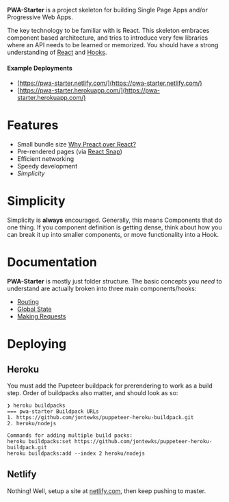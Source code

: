 **PWA-Starter** is a project skeleton for building Single Page Apps and/or
Progressive Web Apps.

The key technology to be familiar with is React. This skeleton embraces
component based architecture, and tries to introduce very few libraries
where an API needs to be learned or memorized. You should have a strong understanding of [React](https://reactjs.org/docs/thinking-in-react.html) and [Hooks](https://reactjs.org/docs/hooks-intro.html).

#### Example Deployments

- [https://pwa-starter.netlify.com/](https://pwa-starter.netlify.com/)
- [https://pwa-starter.herokuapp.com/](https://pwa-starter.herokuapp.com/)

Features
========

- Small bundle size [Why Preact over React?](https://gist.github.com/staydecent/9c43364c8f52e944fdb1100bcc4bae82)
- Pre-rendered pages (via [React Snap](https://github.com/stereobooster/react-snap))
- Efficient networking
- Speedy development
- *Simplicity*

Simplicity
==========

Simplicity is **always** encouraged. Generally, this means Components
that do one thing. If you component definition is getting dense, think about how you can break it up into smaller components, or move functionality into a Hook.

Documentation
=============

**PWA-Starter** is mostly just folder structure. The basic concepts you _need_ to understand are actually broken into three main components/hooks:

- [Routing](https://github.com/inputlogic/elements/tree/master/components/router)
- [Global State](https://github.com/inputlogic/elements/tree/master/components/use-mapped-state)
- [Making Requests](https://github.com/inputlogic/elements/tree/master/components/use-request)


Deploying
=========

Heroku
------

You must add the Pupeteer buildpack for prerendering to work as a build step. Order of buildpacks also matter, and should look as so:

```fish
❯ heroku buildpacks
=== pwa-starter Buildpack URLs
1. https://github.com/jontewks/puppeteer-heroku-buildpack.git
2. heroku/nodejs

Commands for adding multiple build packs:
heroku buildpacks:set https://github.com/jontewks/puppeteer-heroku-buildpack.git
heroku buildpacks:add --index 2 heroku/nodejs
```

Netlify
-------

Nothing! Well, setup a site at [netlify.com](https://netlify.com), then keep pushing to master.
